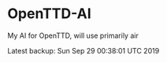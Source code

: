 # OpenTTD-AI
My AI for OpenTTD, will use primarily air

Latest backup: Sun Sep 29 00:38:01 UTC 2019
